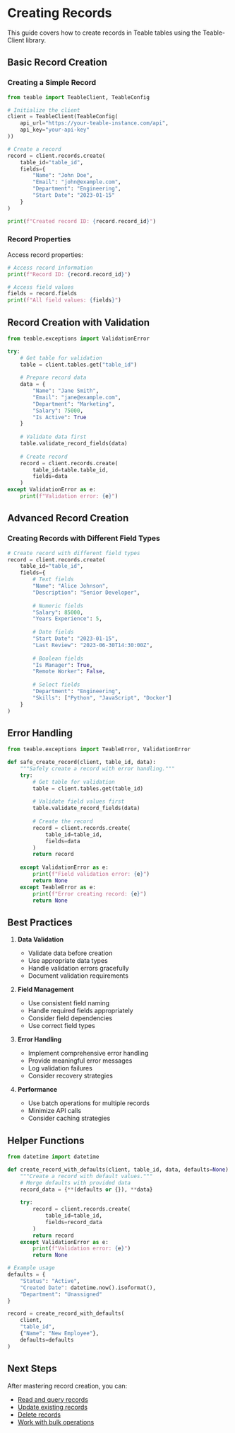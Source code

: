 # Creating Records

This guide covers how to create records in Teable tables using the Teable-Client library.

## Basic Record Creation

### Creating a Simple Record

```python
from teable import TeableClient, TeableConfig

# Initialize the client
client = TeableClient(TeableConfig(
    api_url="https://your-teable-instance.com/api",
    api_key="your-api-key"
))

# Create a record
record = client.records.create(
    table_id="table_id",
    fields={
        "Name": "John Doe",
        "Email": "john@example.com",
        "Department": "Engineering",
        "Start Date": "2023-01-15"
    }
)

print(f"Created record ID: {record.record_id}")
```

### Record Properties

Access record properties:

```python
# Access record information
print(f"Record ID: {record.record_id}")

# Access field values
fields = record.fields
print(f"All field values: {fields}")
```

## Record Creation with Validation

```python
from teable.exceptions import ValidationError

try:
    # Get table for validation
    table = client.tables.get("table_id")
    
    # Prepare record data
    data = {
        "Name": "Jane Smith",
        "Email": "jane@example.com",
        "Department": "Marketing",
        "Salary": 75000,
        "Is Active": True
    }
    
    # Validate data first
    table.validate_record_fields(data)
    
    # Create record
    record = client.records.create(
        table_id=table.table_id,
        fields=data
    )
except ValidationError as e:
    print(f"Validation error: {e}")
```

## Advanced Record Creation

### Creating Records with Different Field Types

```python
# Create record with different field types
record = client.records.create(
    table_id="table_id",
    fields={
        # Text fields
        "Name": "Alice Johnson",
        "Description": "Senior Developer",
        
        # Numeric fields
        "Salary": 85000,
        "Years Experience": 5,
        
        # Date fields
        "Start Date": "2023-01-15",
        "Last Review": "2023-06-30T14:30:00Z",
        
        # Boolean fields
        "Is Manager": True,
        "Remote Worker": False,
        
        # Select fields
        "Department": "Engineering",
        "Skills": ["Python", "JavaScript", "Docker"]
    }
)
```

## Error Handling

```python
from teable.exceptions import TeableError, ValidationError

def safe_create_record(client, table_id, data):
    """Safely create a record with error handling."""
    try:
        # Get table for validation
        table = client.tables.get(table_id)
        
        # Validate field values first
        table.validate_record_fields(data)
        
        # Create the record
        record = client.records.create(
            table_id=table_id,
            fields=data
        )
        return record
        
    except ValidationError as e:
        print(f"Field validation error: {e}")
        return None
    except TeableError as e:
        print(f"Error creating record: {e}")
        return None
```

## Best Practices

1. **Data Validation**
   - Validate data before creation
   - Use appropriate data types
   - Handle validation errors gracefully
   - Document validation requirements

2. **Field Management**
   - Use consistent field naming
   - Handle required fields appropriately
   - Consider field dependencies
   - Use correct field types

3. **Error Handling**
   - Implement comprehensive error handling
   - Provide meaningful error messages
   - Log validation failures
   - Consider recovery strategies

4. **Performance**
   - Use batch operations for multiple records
   - Minimize API calls
   - Consider caching strategies

## Helper Functions

```python
from datetime import datetime

def create_record_with_defaults(client, table_id, data, defaults=None):
    """Create a record with default values."""
    # Merge defaults with provided data
    record_data = {**(defaults or {}), **data}
    
    try:
        record = client.records.create(
            table_id=table_id,
            fields=record_data
        )
        return record
    except ValidationError as e:
        print(f"Validation error: {e}")
        return None

# Example usage
defaults = {
    "Status": "Active",
    "Created Date": datetime.now().isoformat(),
    "Department": "Unassigned"
}

record = create_record_with_defaults(
    client,
    "table_id",
    {"Name": "New Employee"},
    defaults=defaults
)
```

## Next Steps

After mastering record creation, you can:

- [Read and query records](read.md)
- [Update existing records](update.md)
- [Delete records](delete.md)
- [Work with bulk operations](bulk-operations.md)
